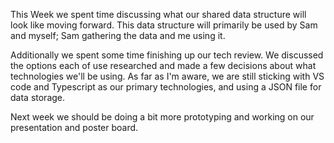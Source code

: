 This Week we spent time discussing what our shared data structure will look like moving forward. This data structure will primarily be used by Sam and myself; Sam gathering the data and me using it.

Additionally we spent some time finishing up our tech review. We discussed the options each of use researched and made a few decisions about what technologies we'll be using. As far as I'm aware, we are still sticking with VS code and Typescript as our primary technologies, and using a JSON file for data storage.

Next week we should be doing a bit more prototyping and working on our presentation and poster board.